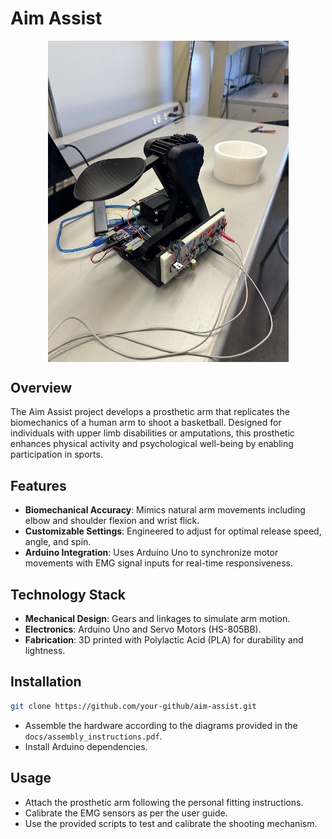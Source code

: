 # Aim Assist

<p align="center">
  <img src="https://github.com/mekhaelt/Aim-Assist/blob/main/gallery/prototype_1_printed (2).jpg" width="385px" align="center">
</p>

## Overview

The Aim Assist project develops a prosthetic arm that replicates the biomechanics of a human arm to shoot a basketball. Designed for individuals with upper limb disabilities or amputations, this prosthetic enhances physical activity and psychological well-being by enabling participation in sports.

## Features

-   **Biomechanical Accuracy**: Mimics natural arm movements including elbow and shoulder flexion and wrist flick.
-   **Customizable Settings**: Engineered to adjust for optimal release speed, angle, and spin.
-   **Arduino Integration**: Uses Arduino Uno to synchronize motor movements with EMG signal inputs for real-time responsiveness.

## Technology Stack

-   **Mechanical Design**: Gears and linkages to simulate arm motion.
-   **Electronics**: Arduino Uno and Servo Motors (HS-805BB).
-   **Fabrication**: 3D printed with Polylactic Acid (PLA) for durability and lightness.

## Installation

```bash
git clone https://github.com/your-github/aim-assist.git
```

-   Assemble the hardware according to the diagrams provided in the `docs/assembly_instructions.pdf`.
-   Install Arduino dependencies.

## Usage

-   Attach the prosthetic arm following the personal fitting instructions.
-   Calibrate the EMG sensors as per the user guide.
-   Use the provided scripts to test and calibrate the shooting mechanism.
